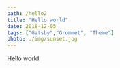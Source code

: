 ```yaml
---
path: /hello2
title: "Hello world"
date: 2018-12-05
tags: ["Gatsby","Grommet", "Theme"]
photo: ./img/sunset.jpg
---
```


Hello world
